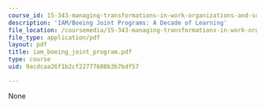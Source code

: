 ```yaml
---
course_id: 15-343-managing-transformations-in-work-organizations-and-society-spring-2002
description: 'IAM/Boeing Joint Programs: A Decade of Learning'
file_location: /coursemedia/15-343-managing-transformations-in-work-organizations-and-society-spring-2002/9acdcaa26f1b2cf22777608b3b7bdf57_iam_boeing_joint_program.pdf
file_type: application/pdf
layout: pdf
title: iam_boeing_joint_program.pdf
type: course
uid: 9acdcaa26f1b2cf22777608b3b7bdf57

---
```

None